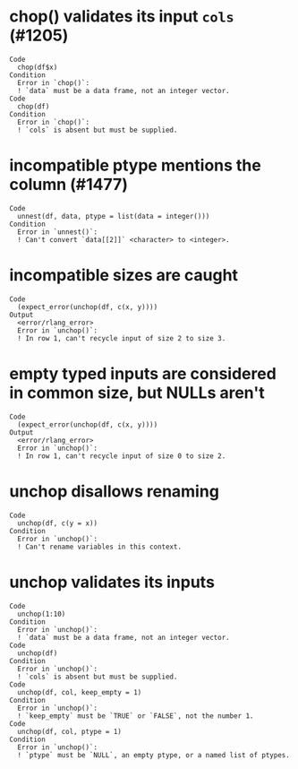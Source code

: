 # chop() validates its input `cols` (#1205)

    Code
      chop(df$x)
    Condition
      Error in `chop()`:
      ! `data` must be a data frame, not an integer vector.
    Code
      chop(df)
    Condition
      Error in `chop()`:
      ! `cols` is absent but must be supplied.

# incompatible ptype mentions the column (#1477)

    Code
      unnest(df, data, ptype = list(data = integer()))
    Condition
      Error in `unnest()`:
      ! Can't convert `data[[2]]` <character> to <integer>.

# incompatible sizes are caught

    Code
      (expect_error(unchop(df, c(x, y))))
    Output
      <error/rlang_error>
      Error in `unchop()`:
      ! In row 1, can't recycle input of size 2 to size 3.

# empty typed inputs are considered in common size, but NULLs aren't

    Code
      (expect_error(unchop(df, c(x, y))))
    Output
      <error/rlang_error>
      Error in `unchop()`:
      ! In row 1, can't recycle input of size 0 to size 2.

# unchop disallows renaming

    Code
      unchop(df, c(y = x))
    Condition
      Error in `unchop()`:
      ! Can't rename variables in this context.

# unchop validates its inputs

    Code
      unchop(1:10)
    Condition
      Error in `unchop()`:
      ! `data` must be a data frame, not an integer vector.
    Code
      unchop(df)
    Condition
      Error in `unchop()`:
      ! `cols` is absent but must be supplied.
    Code
      unchop(df, col, keep_empty = 1)
    Condition
      Error in `unchop()`:
      ! `keep_empty` must be `TRUE` or `FALSE`, not the number 1.
    Code
      unchop(df, col, ptype = 1)
    Condition
      Error in `unchop()`:
      ! `ptype` must be `NULL`, an empty ptype, or a named list of ptypes.

